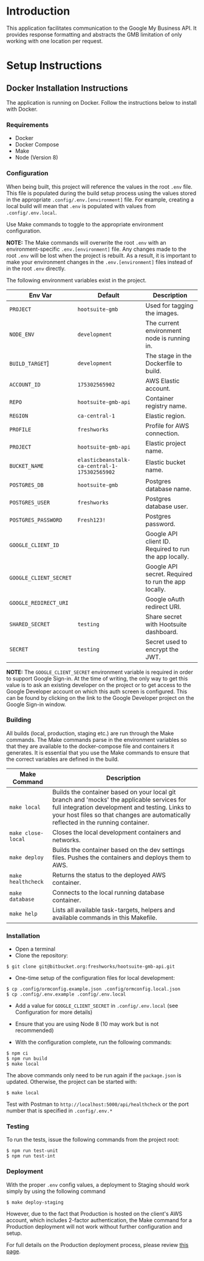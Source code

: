 # Introduction
This application facilitates communication to the Google My Business API. It provides response formatting and abstracts the
GMB limitation of only working with one location per request.

# Setup Instructions
## Docker Installation Instructions
The application is running on Docker. Follow the instructions below to install with Docker.

### Requirements
* Docker
* Docker Compose
* Make
* Node (Version 8)

### Configuration
When being built, this project will reference the values in the root `.env` file. This file is populated during the build
setup process using the values stored in the appropriate `.config/.env.[environment]` file. For example, creating a local
build will mean that `.env` is populated with values from `.config/.env.local`.

Use Make commands to toggle to the appropriate environment configuration.

**NOTE:** The Make commands will overwrite the root `.env` with an environment-specific `.env.[environment]` file. Any
changes made to the root `.env` will be lost when the project is rebuilt. As a result, it is important to make your
environment changes in the `.env.[environment]` files instead of in the root `.env` directly.

The following environment variables exist in the project.

| Env Var | Default | Description |
| ------- | ------- | ----------- |
| `PROJECT`| `hootsuite-gmb` | Used for tagging the images. |
| `NODE_ENV` | `development` | The current environment node is running in. |
| `BUILD_TARGET`] | `development` | The stage in the Dockerfile to build. |
| `ACCOUNT_ID` | `175302565902` | AWS Elastic account. |
| `REPO` | `hootsuite-gmb-api` | Container registry name. |
| `REGION` | `ca-central-1` | Elastic region. |
| `PROFILE` | `freshworks` | Profile for AWS connection. |
| `PROJECT` | `hootsuite-gmb-api` | Elastic project name. |
| `BUCKET_NAME` | `elasticbeanstalk-ca-central-1-175302565902` | Elastic bucket name. |
| `POSTGRES_DB` | `hootsuite-gmb` | Postgres database name. |
| `POSTGRES_USER` | `freshworks` | Postgres database user. |
| `POSTGRES_PASSWORD` | `Fresh123!` | Postgres password. |
| `GOOGLE_CLIENT_ID` |  | Google API client ID. Required to run the app locally. |
| `GOOGLE_CLIENT_SECRET` |  | Google API secret. Required to run the app locally. |
| `GOOGLE_REDIRECT_URI` |  | Google oAuth redirect URI. |
| `SHARED_SECRET` | `testing` | Share secret with Hootsuite dashboard. |
| `SECRET` | `testing`| Secret used to encrypt the JWT. |


**NOTE:** The `GOOGLE_CLIENT_SECRET` environment variable is required in order to support Google Sign-in. At the time of
writing, the only way to get this value is to ask an existing developer on the project or to get access to the Google
Developer account on which this auth screen is configured. This can be found by clicking on the link to the Google Developer
project on the Google Sign-in window.

### Building
All builds (local, production, staging etc.) are run through the Make commands. The Make commands parse in the environment
variables so that they are available to the docker-compose file and containers it generates. It is essential that you use
the Make commands to ensure that the correct variables are defined in the build.

| Make Command | Description |
| ------------ | ----------- |
| `make local` | Builds the container based on your local git branch and 'mocks' the applicable services for full integration development and testing. Links to your host files so that changes are automatically reflected in the running container. |
| `make close-local` | Closes the local development containers and networks.|
| `make deploy` | Builds the container based on the dev settings files. Pushes the containers and deploys them to AWS.|
| `make healthcheck` | Returns the status to the deployed AWS container. |
| `make database` | Connects to the local running database container. |
| `make help` | Lists all available task-targets, helpers and available commands in this Makefile. |

### Installation
* Open a terminal
* Clone the repository:

```
$ git clone git@bitbucket.org:freshworks/hootsuite-gmb-api.git
```

* One-time setup of the configuration files for local development:

```
$ cp .config/ormconfig.example.json .config/ormconfig.local.json
$ cp .config/.env.example .config/.env.local
```

* Add a value for `GOOGLE_CLIENT_SECRET` in `.config/.env.local` (see Configuration for more details)

* Ensure that you are using Node 8 (10 may work but is not recommended)
* With the configuration complete, run the following commands:
```
$ npm ci
$ npm run build
$ make local
```

The above commands only need to be run again if the `package.json` is updated. Otherwise, the project can be started with:
```
$ make local
```

Test with Postman to `http://localhost:5000/api/healthcheck` or the port number that is specified in `.config/.env.*`

### Testing
To run the tests, issue the following commands from the project root:
```
$ npm run test-unit
$ npm run test-int
```

### Deployment

With the proper `.env` config values, a deployment to Staging should work
simply by using the following command
```
$ make deploy-staging
```

However, due to the fact that Production is hosted on the client's AWS account,
which includes 2-factor authentication, the Make command for a Production
deployment will not work without further configuration and setup.

For full details on the Production deployment process, please review [this
page](https://sites.google.com/a/freshworks.io/developers/projects/hootsuite-gmb).

